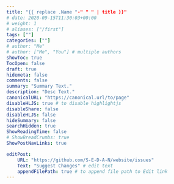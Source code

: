 ```yaml
---
title: "{{ replace .Name "-" " " | title }}"
# date: 2020-09-15T11:30:03+00:00
# weight: 1
# aliases: ["/first"]
tags: [""]
categories: [""]
# author: "Me"
# author: ["Me", "You"] # multiple authors
showToc: true
TocOpen: false
draft: true
hidemeta: false
comments: false
summary: "Summary Text."
description: "Desc Text."
canonicalURL: "https://canonical.url/to/page"
disableHLJS: true # to disable highlightjs
disableShare: false
disableHLJS: false
hideSummary: false
searchHidden: true
ShowReadingTime: false
# ShowBreadCrumbs: true
ShowPostNavLinks: true

editPost:
    URL: "https://github.com/S-E-D-A-N/website/issues"
    Text: "Suggest Changes" # edit text
    appendFilePath: true # to append file path to Edit link
---
```

